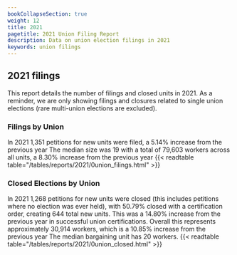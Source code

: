 ```yaml
---
bookCollapseSection: true
weight: 12
title: 2021
pagetitle: 2021 Union Filing Report
description: Data on union election filings in 2021
keywords: union filings
---
```


## 2021 filings

This report details the number of filings and closed units in 2021. As a reminder, we are only showing filings and closures related to single union elections (rare multi-union elections are excluded).

### Filings by Union
In 2021 1,351 petitions for new units were filed, a 5.14% increase from the previous year The median size was 19 with a total of 79,603 workers across all units, a 8.30% increase from the previous year
{{< readtable table="/tables/reports/2021/0union_filings.html" >}}

### Closed Elections by Union
In 2021 1,268 petitions for new units were closed (this includes petitions where no election was ever held), with 50.79% closed with a certification order, creating 644 total new units. This was a 14.80% increase from the previous year in successful union certifications. Overall this represents approximately 30,914 workers, which is a 10.85% increase from the previous year The median bargaining unit has 20 workers.
{{< readtable table="/tables/reports/2021/0union_closed.html" >}}
